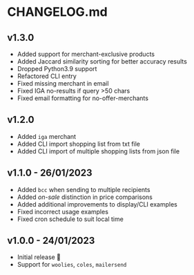 # CHANGELOG.md

## v1.3.0

* Added support for merchant-exclusive products
* Added Jaccard similarity sorting for better accuracy results
* Dropped Python3.9 support
* Refactored CLI entry
* Fixed missing merchant in email
* Fixed IGA no-results if query >50 chars
* Fixed email formatting for no-offer-merchants

## v1.2.0

* Added `iga` merchant 
* Added CLI import shopping list from txt file
* Added CLI import of multiple shopping lists from json file

## v1.1.0 - 26/01/2023

* Added `bcc` when sending to multiple recipients
* Added _on-sale_ distinction in price comparisons
* Added additional improvements to display/CLI examples
* Fixed incorrect usage examples
* Fixed cron schedule to suit local time

## v1.0.0 - 24/01/2023

* Initial release 🙌
* Support for `woolies`, `coles`, `mailersend`